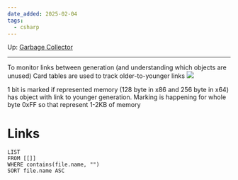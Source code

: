 ```yaml
---
date_added: 2025-02-04
tags:
  - csharp
---
```

Up: [Garbage Collector](Garbage%20Collector.md)
___
 To monitor links between generation (and understanding which objects are unused) Card tables are used to track older-to-younger links
 ![](Pasted%20image%2020250204203216.png)

1 bit is marked if represented memory (128 byte in x86 and 256 byte in x64) has object with link to younger generation. Marking is happening for whole byte 0xFF so that represent 1-2KB of memory
# Links
```dataview
LIST
FROM [[]]
WHERE contains(file.name, "")
SORT file.name ASC
```
